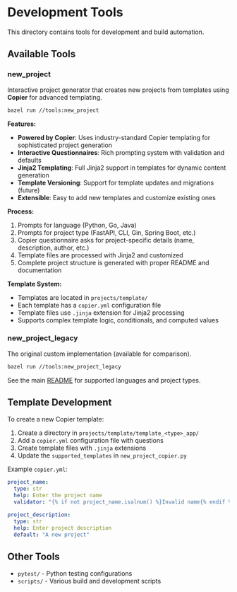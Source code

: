 # Development Tools

This directory contains tools for development and build automation.

## Available Tools

### new_project
Interactive project generator that creates new projects from templates using **Copier** for advanced templating.

```bash
bazel run //tools:new_project
```

**Features:**
- **Powered by Copier**: Uses industry-standard Copier templating for sophisticated project generation
- **Interactive Questionnaires**: Rich prompting system with validation and defaults
- **Jinja2 Templating**: Full Jinja2 support in templates for dynamic content generation
- **Template Versioning**: Support for template updates and migrations (future)
- **Extensible**: Easy to add new templates and customize existing ones

**Process:**
1. Prompts for language (Python, Go, Java)
2. Prompts for project type (FastAPI, CLI, Gin, Spring Boot, etc.)  
3. Copier questionnaire asks for project-specific details (name, description, author, etc.)
4. Template files are processed with Jinja2 and customized
5. Complete project structure is generated with proper README and documentation

**Template System:**
- Templates are located in `projects/template/`  
- Each template has a `copier.yml` configuration file
- Template files use `.jinja` extension for Jinja2 processing
- Supports complex template logic, conditionals, and computed values

### new_project_legacy
The original custom implementation (available for comparison).

```bash
bazel run //tools:new_project_legacy
```

See the main [README](../README.md#quick-project-creation) for supported languages and project types.

## Template Development

To create a new Copier template:

1. Create a directory in `projects/template/template_<type>_app/`
2. Add a `copier.yml` configuration file with questions
3. Create template files with `.jinja` extensions
4. Update the `supported_templates` in `new_project_copier.py`

Example `copier.yml`:
```yaml
project_name:
  type: str
  help: Enter the project name
  validator: "{% if not project_name.isalnum() %}Invalid name{% endif %}"

project_description:
  type: str
  help: Enter project description
  default: "A new project"
```

## Other Tools

- `pytest/` - Python testing configurations
- `scripts/` - Various build and development scripts
